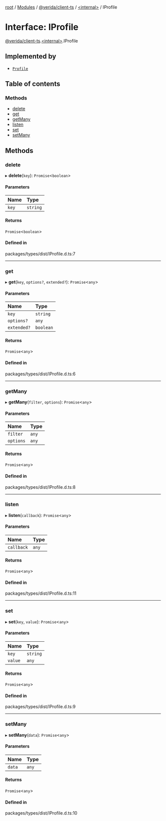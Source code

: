 [root](../README.md) / [Modules](../modules.md) / [@verida/client-ts](../modules/verida_client_ts.md) / [<internal\>](../modules/verida_client_ts._internal_.md) / IProfile

# Interface: IProfile

[@verida/client-ts](../modules/verida_client_ts.md).[<internal\>](../modules/verida_client_ts._internal_.md).IProfile

## Implemented by

- [`Profile`](../classes/verida_client_ts._internal_.Profile.md)

## Table of contents

### Methods

- [delete](verida_client_ts._internal_.IProfile.md#delete)
- [get](verida_client_ts._internal_.IProfile.md#get)
- [getMany](verida_client_ts._internal_.IProfile.md#getmany)
- [listen](verida_client_ts._internal_.IProfile.md#listen)
- [set](verida_client_ts._internal_.IProfile.md#set)
- [setMany](verida_client_ts._internal_.IProfile.md#setmany)

## Methods

### delete

▸ **delete**(`key`): `Promise`<`boolean`\>

#### Parameters

| Name | Type |
| :------ | :------ |
| `key` | `string` |

#### Returns

`Promise`<`boolean`\>

#### Defined in

packages/types/dist/IProfile.d.ts:7

___

### get

▸ **get**(`key`, `options?`, `extended?`): `Promise`<`any`\>

#### Parameters

| Name | Type |
| :------ | :------ |
| `key` | `string` |
| `options?` | `any` |
| `extended?` | `boolean` |

#### Returns

`Promise`<`any`\>

#### Defined in

packages/types/dist/IProfile.d.ts:6

___

### getMany

▸ **getMany**(`filter`, `options`): `Promise`<`any`\>

#### Parameters

| Name | Type |
| :------ | :------ |
| `filter` | `any` |
| `options` | `any` |

#### Returns

`Promise`<`any`\>

#### Defined in

packages/types/dist/IProfile.d.ts:8

___

### listen

▸ **listen**(`callback`): `Promise`<`any`\>

#### Parameters

| Name | Type |
| :------ | :------ |
| `callback` | `any` |

#### Returns

`Promise`<`any`\>

#### Defined in

packages/types/dist/IProfile.d.ts:11

___

### set

▸ **set**(`key`, `value`): `Promise`<`any`\>

#### Parameters

| Name | Type |
| :------ | :------ |
| `key` | `string` |
| `value` | `any` |

#### Returns

`Promise`<`any`\>

#### Defined in

packages/types/dist/IProfile.d.ts:9

___

### setMany

▸ **setMany**(`data`): `Promise`<`any`\>

#### Parameters

| Name | Type |
| :------ | :------ |
| `data` | `any` |

#### Returns

`Promise`<`any`\>

#### Defined in

packages/types/dist/IProfile.d.ts:10
